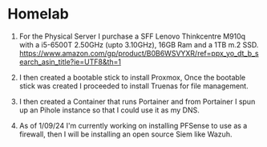 # Homelab

1. For the Physical Server I purchase a SFF Lenovo Thinkcentre M910q with a i5-6500T 2.50GHz (upto 3.10GHz), 16GB Ram and a 1TB m.2 SSD. 
   https://www.amazon.com/gp/product/B0B6WSVYXR/ref=ppx_yo_dt_b_search_asin_title?ie=UTF8&th=1

2. I then created a bootable stick to install Proxmox, Once the bootable stick was created I proceeded to install Truenas for file management.

3. I then created a Container that runs Portainer and from Portainer I spun up an Pihole instance so that I could use it as my DNS.

4. As of 1/09/24 I'm currently working on installing PFSense to use as a firewall, then I will be installing an open source Siem like Wazuh.  
